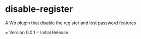 # disable-register
A Wp plugin that disable the register and lost password features

= Version 0.0.1 =
Initial Release